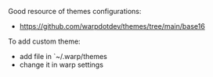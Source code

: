 

Good resource of themes configurations:
- https://github.com/warpdotdev/themes/tree/main/base16


To add custom theme:
- add file in `~/.warp/themes
- change it in warp settings
